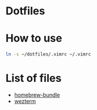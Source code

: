 # Dotfiles

# How to use
```sh
ln -s ~/dotfiles/.vimrc ~/.vimrc
```

# List of files
- [homebrew-bundle](https://github.com/Homebrew/homebrew-bundle)
- [wezterm](https://wezfurlong.org/wezterm/)
